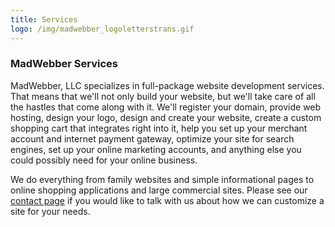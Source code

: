 ```yaml
---
title: Services
logo: /img/madwebber_logoletterstrans.gif
---
```

<h3 class="f4 b lh-title mb2">MadWebber Services</h3>

MadWebber, LLC specializes in full-package website development services. That means that we'll not only build your website, but we'll take care of all the hastles that come along with it. We'll register your domain, provide web hosting, design your logo, design and create your website, create a custom shopping cart that integrates right into it, help you set up your merchant account and internet payment gateway, optimize your site for search engines, set up your online marketing accounts, and anything else you could possibly need for your online business.

We do everything from family websites and simple informational pages to online shopping applications and large commercial sites. Please see our <a href="/contact" class="pa3 no-underline db">contact page</a> if you would like to talk with us about how we can customize a site for your needs.
